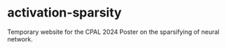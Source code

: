 # activation-sparsity
Temporary website for the CPAL 2024 Poster on the sparsifying of neural network.
